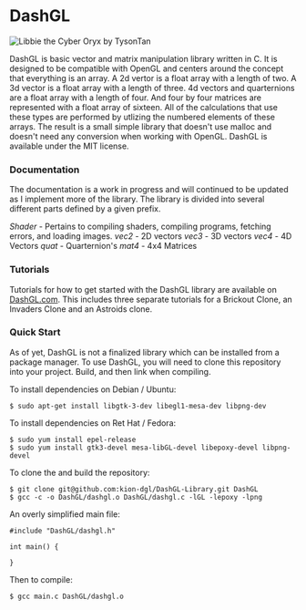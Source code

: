 # DashGL

![Libbie the Cyber Oryx by TysonTan](https://github.com/kion-dgl/DashGL-Library/blob/master/fig/dashgl_mascot.png?raw=true)

DashGL is basic vector and matrix manipulation library written in C. It is designed to be compatible with OpenGL and centers around the concept that everything is an array. A 2d vertor is a float array with a length of two. A 3d vector is a float array with a length of three. 4d vectors and quarternions are a float array with a length of four. And four by four matrices are represented with a float array of sixteen. All of the calculations that use these types are performed by utlizing the numbered elements of these arrays. The result is a small simple library that doesn't use malloc and doesn't need any conversion when working with OpenGL. DashGL is available under the MIT license.

### Documentation

The documentation is a work in progress and will continued to be updated as I implement more of the library. The library is divided into several different parts defined by a given prefix.

*Shader* - Pertains to compiling shaders, compiling programs, fetching errors, and loading images.
*vec2* - 2D vectors
*vec3* - 3D vectors
*vec4* - 4D Vectors
*quat* - Quarternion's
*mat4* - 4x4 Matrices

### Tutorials

Tutorials for how to get started with the DashGL library are available on [DashGL.com](https://dashgl.com/). This includes three separate tutorials for a Brickout Clone, an Invaders Clone and an Astroids clone.

### Quick Start

As of yet, DashGL is not a finalized library which can be installed from a package manager. To use DashGL, you will need to clone this repository into your project. Build, and then link when compiling.

To install dependencies on Debian / Ubuntu:
```
$ sudo apt-get install libgtk-3-dev libegl1-mesa-dev libpng-dev
```

To install dependencies on Ret Hat / Fedora:
```
$ sudo yum install epel-release
$ sudo yum install gtk3-devel mesa-libGL-devel libepoxy-devel libpng-devel
```

To clone the and build the repository:
```
$ git clone git@github.com:kion-dgl/DashGL-Library.git DashGL
$ gcc -c -o DashGL/dashgl.o DashGL/dashgl.c -lGL -lepoxy -lpng
```

An overly simplified main file:

```
#include "DashGL/dashgl.h"

int main() {

}
```

Then to compile:
```
$ gcc main.c DashGL/dashgl.o
```
